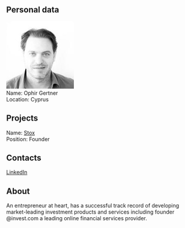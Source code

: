 ## Personal data
![Ophir Gertner photo](../people/photo/ophir_gertner.jpg)  
Name: Ophir Gertner   
Location:  Cyprus  
## Projects 
Name: [Stox](../projects/stox.md)  
Position: Founder  
## Contacts
[LinkedIn](https://www.linkedin.com/in/gertnerophir/)  
## About
An entrepreneur at heart, has a successful track record of developing market-leading investment products and services including founder @invest.com a leading online financial services provider. 
